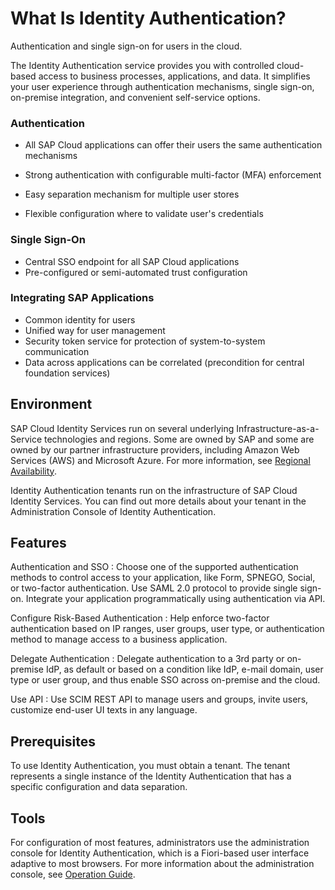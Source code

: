<!-- loio27882717f44b445fa287936c6f43dc1f -->

# What Is Identity Authentication?

 Authentication and single sign-on for users in the cloud. 

The Identity Authentication service provides you with controlled cloud-based access to business processes, applications, and data. It simplifies your user experience through authentication mechanisms, single sign-on, on-premise integration, and convenient self-service options.





### Authentication

-   All SAP Cloud applications can offer their users the same authentication mechanisms​

-   Strong authentication with configurable multi-factor \(MFA\) enforcement​
-   Easy separation mechanism for multiple user stores​
-   Flexible configuration where to validate user's credentials​



### Single Sign-On

-   Central SSO endpoint for all SAP Cloud applications
-   Pre-configured or semi-automated trust configuration



### Integrating SAP Applications

-   Common identity for users
-   Unified way for user management​
-   Security token service for protection of ​system-to-system communication
-   Data across applications can be correlated ​\(precondition for central foundation services\)​



## Environment

SAP Cloud Identity Services run on several underlying Infrastructure-as-a-Service technologies and regions. Some are owned by SAP and some are owned by our partner infrastructure providers, including Amazon Web Services \(AWS\) and Microsoft Azure. For more information, see [Regional Availability](regional-availability-be600ca.md).

Identity Authentication tenants run on the infrastructure of SAP Cloud Identity Services. You can find out more details about your tenant in the Administration Console of Identity Authentication.



## Features

 Authentication and SSO
 :   Choose one of the supported authentication methods to control access to your application, like Form, SPNEGO, Social, or two-factor authentication. Use SAML 2.0 protocol to provide single sign-on. Integrate your application programmatically using authentication via API.

  Configure Risk-Based Authentication
 :   Help enforce two-factor authentication based on IP ranges, user groups, user type, or authentication method to manage access to a business application.

  Delegate Authentication
 :   Delegate authentication to a 3rd party or on-premise IdP, as default or based on a condition like IdP, e-mail domain, user type or user group, and thus enable SSO across on-premise and the cloud.

  Use API
 :   Use SCIM REST API to manage users and groups, invite users, customize end-user UI texts in any language.

 

## Prerequisites

To use Identity Authentication, you must obtain a tenant. The tenant represents a single instance of the Identity Authentication that has a specific configuration and data separation.



## Tools

For configuration of most features, administrators use the administration console for Identity Authentication, which is a Fiori-based user interface adaptive to most browsers. For more information about the administration console, see [Operation Guide](Operation-Guide/operation-guide-6a8e67c.md).

